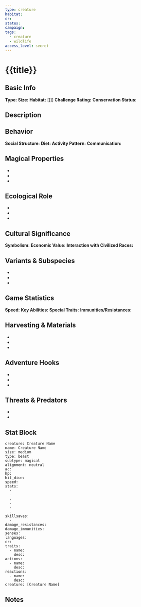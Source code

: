 ```yaml
---
type: creature
habitat: 
cr: 
status: 
campaign: 
tags:
  - creature
  - wildlife
access_level: secret
---
```


# {{title}}

## Basic Info
**Type:** 
**Size:** 
**Habitat:** [[]]
**Challenge Rating:** 
**Conservation Status:** 

## Description


## Behavior
**Social Structure:** 
**Diet:** 
**Activity Pattern:** 
**Communication:** 

## Magical Properties
- 
- 
- 

## Ecological Role
- 
- 
- 

## Cultural Significance
**Symbolism:** 
**Economic Value:** 
**Interaction with Civilized Races:** 

## Variants & Subspecies
- 
- 
- 

## Game Statistics
**Speed:** 
**Key Abilities:** 
**Special Traits:** 
**Immunities/Resistances:** 

## Harvesting & Materials
- 
- 
- 

## Adventure Hooks
- 
- 
- 

## Threats & Predators
- 
- 

## Stat Block

```statblock
creature: Creature Name
name: Creature Name
size: medium
type: beast
subtype: magical
alignment: neutral
ac: 
hp: 
hit_dice: 
speed: 
stats:
  - 
  - 
  - 
  - 
  - 
  - 
skillsaves:
  - 
damage_resistances: 
damage_immunities: 
senses: 
languages: 
cr: 
traits:
  - name: 
    desc: 
actions:
  - name: 
    desc: 
reactions:
  - name: 
    desc: 
creature: [Creature Name]
```

## Notes